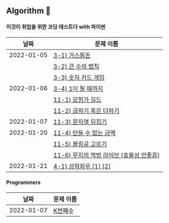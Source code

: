 ## Algorithm :dizzy:

#### 이것이 취업을 위한 코딩 테스트다 with 파이썬

|날짜|문제 이름|
|---|---|
|2022-01-05|<a href="https://github.com/Pro-Judy/Algorithm/blob/main/src/ch03/Greedy1.java"> 3-1) 거스름돈 </a>|
||<a href="https://github.com/Pro-Judy/Algorithm/blob/main/src/ch03/Greedy2.java">3-2) 큰 수의 법칙</a>|
||<a href="https://github.com/Pro-Judy/Algorithm/blob/main/src/ch03/Greedy3.java">3-3) 숫자 카드 게임</a>|
|2022-01-06|<a href="https://github.com/Pro-Judy/Algorithm/blob/main/src/ch03/Greedy4.java"> 3-4) 1이 될 때까지 </a>|
||<a href="https://github.com/Pro-Judy/Algorithm/blob/main/src/ch11/Greedy1.java"> 11-1) 모험가 길드  </a>|
||<a href="https://github.com/Pro-Judy/Algorithm/blob/main/src/ch11/Greedy2.java"> 11-2) 곱하기 혹은 더하기  </a>|
|2022-01-07|<a href="https://github.com/Pro-Judy/Algorithm/blob/main/src/ch11/Greedy3.java"> 11-3) 문자열 뒤집기 </a>|
|2022-01-20|<a href="https://github.com/Pro-Judy/Algorithm/blob/main/src/ch11/Greedy4.java"> 11-4) 만들 수 없는 금액 </a>|
||<a href="https://github.com/Pro-Judy/Algorithm/blob/main/src/ch11/Greedy5.java"> 11-5) 볼링공 고르기 </a>|
||<a href="https://github.com/Pro-Judy/Algorithm/blob/main/src/ch11/Greedy6.java"> 11-6) 무지의 먹방 라이브 (효율성 안좋음) </a>|
|2022-01-21|<a href="https://github.com/Pro-Judy/Algorithm/blob/main/src/ch04/Impl1.java"> 4-1) 상하좌우 [1] </a><a href="https://github.com/Pro-Judy/Algorithm/blob/main/src/ch04/Impl1_1.java"> [2] </a>|

#### Programmers

|날짜|문제 이름|
|---|---|
|2022-01-07|<a href="https://github.com/Pro-Judy/Algorithm/blob/main/src/programmers/level1/K번째수.java"> K번째수 </a>|
